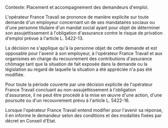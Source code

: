 Contexte: Placement et accompagnement des demandeurs d'emploi.

L'opérateur France Travail se prononce de manière explicite sur toute demande d'un employeur concernant un de ses mandataires sociaux ou d'une personne titulaire d'un mandat social ayant pour objet de déterminer son assujettissement à l'obligation d'assurance contre le risque de privation d'emploi prévue à l'article L. 5422-13.

La décision ne s'applique qu'à la personne objet de cette demande et est opposable pour l'avenir à son employeur, à l'opérateur France Travail et aux organismes en charge du recouvrement des contributions d'assurance chômage tant que la situation de fait exposée dans la demande ou la législation au regard de laquelle la situation a été appréciée n'a pas été modifiée.

Pour toute la période couverte par une décision explicite de l'opérateur France Travail concluant au non-assujettissement à l'obligation d'assurance, il ne peut être procédé à la mise en œuvre d'une action, d'une poursuite ou d'un recouvrement prévu à l'article L. 5422-16.

Lorsque l'opérateur France Travail entend modifier pour l'avenir sa réponse, il en informe le demandeur selon des conditions et des modalités fixées par décret en Conseil d'Etat.